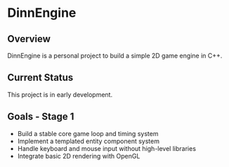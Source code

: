 # DinnEngine

## Overview  
DinnEngine is a personal project to build a simple 2D game engine in C++.  

## Current Status  
This project is in early development.

## Goals  - Stage 1
- Build a stable core game loop and timing system  
- Implement a templated entity component system  
- Handle keyboard and mouse input without high-level libraries  
- Integrate basic 2D rendering with OpenGL
